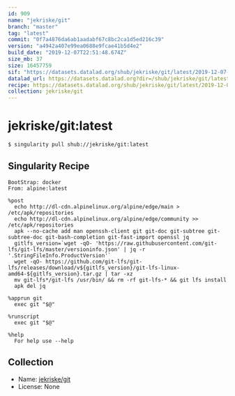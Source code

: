 ```yaml
---
id: 909
name: "jekriske/git"
branch: "master"
tag: "latest"
commit: "0f7a4876da6ab1aadabf67c8bc2ca1d5ed216c39"
version: "a4942a407e99ea0688e9fcae41b5d4e2"
build_date: "2019-12-07T22:51:48.674Z"
size_mb: 37
size: 16457759
sif: "https://datasets.datalad.org/shub/jekriske/git/latest/2019-12-07-0f7a4876-a4942a40/a4942a407e99ea0688e9fcae41b5d4e2.simg"
datalad_url: https://datasets.datalad.org?dir=/shub/jekriske/git/latest/2019-12-07-0f7a4876-a4942a40/
recipe: https://datasets.datalad.org/shub/jekriske/git/latest/2019-12-07-0f7a4876-a4942a40/Singularity
collection: jekriske/git
---
```


# jekriske/git:latest

```bash
$ singularity pull shub://jekriske/git:latest
```

## Singularity Recipe

```singularity
BootStrap: docker
From: alpine:latest

%post
  echo http://dl-cdn.alpinelinux.org/alpine/edge/main > /etc/apk/repositories
  echo http://dl-cdn.alpinelinux.org/alpine/edge/community >> /etc/apk/repositories
  apk --no-cache add man openssh-client git git-doc git-subtree git-subtree-doc git-bash-completion git-fast-import openssl jq
  gitlfs_version=`wget -qO- 'https://raw.githubusercontent.com/git-lfs/git-lfs/master/versioninfo.json' | jq -r '.StringFileInfo.ProductVersion'`
  wget -qO- https://github.com/git-lfs/git-lfs/releases/download/v${gitlfs_version}/git-lfs-linux-amd64-${gitlfs_version}.tar.gz | tar -xz
  mv git-lfs*/git-lfs /usr/bin/ && rm -rf git-lfs-* && git lfs install
  apk del jq

%apprun git
  exec git "$@"

%runscript
  exec git "$@"

%help
  For help use --help
```

## Collection

 - Name: [jekriske/git](https://github.com/jekriske/git)
 - License: None

